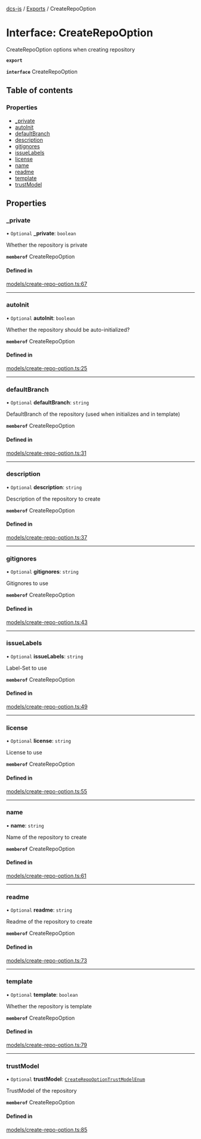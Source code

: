 [dcs-js](../README.md) / [Exports](../modules.md) / CreateRepoOption

# Interface: CreateRepoOption

CreateRepoOption options when creating repository

**`export`**

**`interface`** CreateRepoOption

## Table of contents

### Properties

- [\_private](CreateRepoOption.md#_private)
- [autoInit](CreateRepoOption.md#autoinit)
- [defaultBranch](CreateRepoOption.md#defaultbranch)
- [description](CreateRepoOption.md#description)
- [gitignores](CreateRepoOption.md#gitignores)
- [issueLabels](CreateRepoOption.md#issuelabels)
- [license](CreateRepoOption.md#license)
- [name](CreateRepoOption.md#name)
- [readme](CreateRepoOption.md#readme)
- [template](CreateRepoOption.md#template)
- [trustModel](CreateRepoOption.md#trustmodel)

## Properties

### <a id="_private" name="_private"></a> \_private

• `Optional` **\_private**: `boolean`

Whether the repository is private

**`memberof`** CreateRepoOption

#### Defined in

[models/create-repo-option.ts:67](https://github.com/unfoldingWord/dcs-js/blob/c677a54/models/create-repo-option.ts#L67)

___

### <a id="autoinit" name="autoinit"></a> autoInit

• `Optional` **autoInit**: `boolean`

Whether the repository should be auto-initialized?

**`memberof`** CreateRepoOption

#### Defined in

[models/create-repo-option.ts:25](https://github.com/unfoldingWord/dcs-js/blob/c677a54/models/create-repo-option.ts#L25)

___

### <a id="defaultbranch" name="defaultbranch"></a> defaultBranch

• `Optional` **defaultBranch**: `string`

DefaultBranch of the repository (used when initializes and in template)

**`memberof`** CreateRepoOption

#### Defined in

[models/create-repo-option.ts:31](https://github.com/unfoldingWord/dcs-js/blob/c677a54/models/create-repo-option.ts#L31)

___

### <a id="description" name="description"></a> description

• `Optional` **description**: `string`

Description of the repository to create

**`memberof`** CreateRepoOption

#### Defined in

[models/create-repo-option.ts:37](https://github.com/unfoldingWord/dcs-js/blob/c677a54/models/create-repo-option.ts#L37)

___

### <a id="gitignores" name="gitignores"></a> gitignores

• `Optional` **gitignores**: `string`

Gitignores to use

**`memberof`** CreateRepoOption

#### Defined in

[models/create-repo-option.ts:43](https://github.com/unfoldingWord/dcs-js/blob/c677a54/models/create-repo-option.ts#L43)

___

### <a id="issuelabels" name="issuelabels"></a> issueLabels

• `Optional` **issueLabels**: `string`

Label-Set to use

**`memberof`** CreateRepoOption

#### Defined in

[models/create-repo-option.ts:49](https://github.com/unfoldingWord/dcs-js/blob/c677a54/models/create-repo-option.ts#L49)

___

### <a id="license" name="license"></a> license

• `Optional` **license**: `string`

License to use

**`memberof`** CreateRepoOption

#### Defined in

[models/create-repo-option.ts:55](https://github.com/unfoldingWord/dcs-js/blob/c677a54/models/create-repo-option.ts#L55)

___

### <a id="name" name="name"></a> name

• **name**: `string`

Name of the repository to create

**`memberof`** CreateRepoOption

#### Defined in

[models/create-repo-option.ts:61](https://github.com/unfoldingWord/dcs-js/blob/c677a54/models/create-repo-option.ts#L61)

___

### <a id="readme" name="readme"></a> readme

• `Optional` **readme**: `string`

Readme of the repository to create

**`memberof`** CreateRepoOption

#### Defined in

[models/create-repo-option.ts:73](https://github.com/unfoldingWord/dcs-js/blob/c677a54/models/create-repo-option.ts#L73)

___

### <a id="template" name="template"></a> template

• `Optional` **template**: `boolean`

Whether the repository is template

**`memberof`** CreateRepoOption

#### Defined in

[models/create-repo-option.ts:79](https://github.com/unfoldingWord/dcs-js/blob/c677a54/models/create-repo-option.ts#L79)

___

### <a id="trustmodel" name="trustmodel"></a> trustModel

• `Optional` **trustModel**: [`CreateRepoOptionTrustModelEnum`](../enums/CreateRepoOptionTrustModelEnum.md)

TrustModel of the repository

**`memberof`** CreateRepoOption

#### Defined in

[models/create-repo-option.ts:85](https://github.com/unfoldingWord/dcs-js/blob/c677a54/models/create-repo-option.ts#L85)
